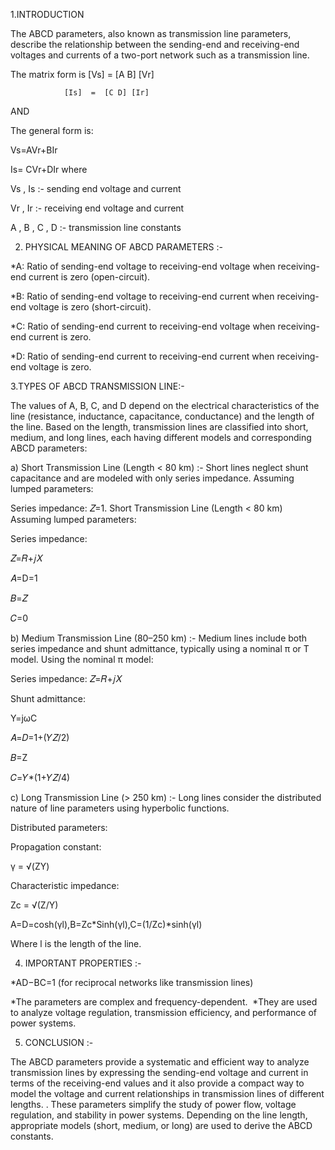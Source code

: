 1.INTRODUCTION

The ABCD parameters, also known as transmission line parameters, describe the relationship between the sending-end and receiving-end voltages and currents of a two-port network such as a transmission line.

The matrix form is 
[Vs]   =   [A  B]   [Vr]

                [Is]  =  [C D] [Ir]

AND 

The general form is:

Vs=AVr+BIr

Is= CVr+DIr
where

Vs , Is :- sending  end  voltage  and  current

Vr , Ir :- receiving  end  voltage  and  current

A , B , C , D :- transmission  line  constants

2. PHYSICAL MEANING OF ABCD PARAMETERS :-
   
*A: Ratio of sending-end voltage to receiving-end voltage when receiving-end current is zero (open-circuit).

*B: Ratio of sending-end voltage to receiving-end current when receiving-end voltage is zero (short-circuit).

*C: Ratio of sending-end current to receiving-end voltage when receiving-end current is zero.

*D: Ratio of sending-end current to receiving-end current when receiving-end voltage is zero.


   3.TYPES OF ABCD TRANSMISSION LINE:-
 
 The values of A, B, C, and D depend on the electrical characteristics of the line (resistance, inductance, capacitance, conductance) and the length of the line. Based on the length, transmission lines are classified into short, medium, and long lines, each having different models and corresponding ABCD parameters:

a) Short Transmission Line (Length < 80 km) :- Short lines neglect shunt capacitance and are modeled with only series impedance.
Assuming lumped parameters:

Series impedance: 
𝑍=1. Short Transmission Line (Length < 80 km)
Assuming lumped parameters:

Series impedance: 

𝑍=𝑅+𝑗𝑋

𝐴=D=1

𝐵=𝑍

𝐶=0

b) Medium Transmission Line (80–250 km) :- Medium lines include both series impedance and shunt admittance, typically using a nominal π or T model.
Using the nominal π model:

Series impedance: 
𝑍=𝑅+𝑗𝑋

Shunt admittance: 

Y=jωC

𝐴=𝐷=1+(𝑌𝑍/2)

𝐵=Z

𝐶=𝑌*(1+𝑌𝑍/4)

c) Long Transmission Line (> 250 km) :- Long lines consider the distributed nature of line parameters using hyperbolic functions.

Distributed parameters:

Propagation constant: 

γ = √(ZY) 

Characteristic impedance:

Zc = √(Z/Y) 

A=D=cosh(γl),B=Zc*Sinh(γl),C=(1/Zc)*sinh(γl)

Where 
l is the length of the line.

4. IMPORTANT PROPERTIES :-

*AD−BC=1 (for reciprocal networks like transmission lines)

*The parameters are complex and frequency-dependent.
​
*They are used to analyze voltage regulation, transmission efficiency, and performance of power systems.

5. CONCLUSION  :-

The ABCD parameters provide a systematic and efficient way to analyze transmission lines by expressing the sending-end voltage and current in terms of the 
receiving-end values and it also  provide a compact way to model the voltage and current relationships in transmission lines of different lengths. . 
These parameters simplify the study of power flow, voltage regulation, and stability in power systems. Depending on the line length, 
appropriate models (short, medium, or long) are used to derive the ABCD constants.




